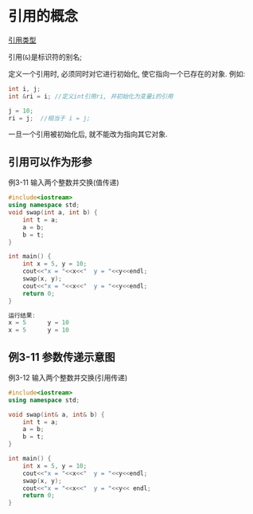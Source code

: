 # 引用的概念

[引用类型](https://www.xuetangx.com/learn/THU08091000247/THU08091000247/10322314/video/17397831)

引用(`&`)是标识符的别名;

定义一个引用时, 必须同时对它进行初始化, 使它指向一个已存在的对象.
例如:

```cpp
int i, j;
int &ri = i; //定义int引用ri, 并初始化为变量i的引用

j = 10;
ri = j;  //相当于 i = j;
```

一旦一个引用被初始化后, 就不能改为指向其它对象.

## 引用可以作为形参

例3-11 输入两个整数并交换(值传递)

```cpp
#include<iostream>
using namespace std;
void swap(int a, int b) {
    int t = a;
    a = b;
    b = t;
}

int main() {
    int x = 5, y = 10;
    cout<<"x = "<<x<<"  y = "<<y<<endl;
    swap(x, y);
    cout<<"x = "<<x<<"  y = "<<y<<endl;
    return 0;
}

运行结果:
x = 5      y = 10
x = 5      y = 10
```

## 例3-11 参数传递示意图

例3-12 输入两个整数并交换(引用传递)

```cpp
#include<iostream>
using namespace std;

void swap(int& a, int& b) {
    int t = a;
    a = b;
    b = t;
}

int main() {
    int x = 5, y = 10;
    cout<<"x = "<<x<<"  y = "<<y<<endl;
    swap(x, y);
    cout<<"x = "<<x<<"  y = "<<y<< endl;
    return 0;
}
```

